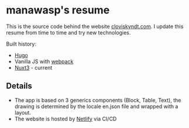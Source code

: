 # manawasp's resume

This is the source code behind the website [cloviskyndt.com](https://cloviskyndt.com). I update this resume from time to time and try new technologies.

Built history:

- [Hugo](https://gohugo.io/)
- Vanilla JS with [webpack](https://webpack.js.org/)
- [Nuxt3](https://v3.nuxtjs.org/) - current

## Details

- The app is based on 3 generics components (Block, Table, Text), the drawing is determined by the locale en.json file and wrapped with a layout.
- The website is hosted by [Netlify](https://www.netlify.com/) via CI/CD
